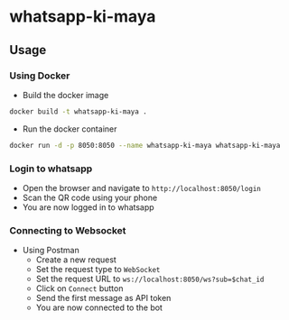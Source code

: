 # whatsapp-ki-maya

## Usage
### Using Docker
- Build the docker image
```bash
docker build -t whatsapp-ki-maya .
```
- Run the docker container
```bash
docker run -d -p 8050:8050 --name whatsapp-ki-maya whatsapp-ki-maya
```

### Login to whatsapp
- Open the browser and navigate to `http://localhost:8050/login`
- Scan the QR code using your phone
- You are now logged in to whatsapp

### Connecting to Websocket
- Using Postman
  - Create a new request
  - Set the request type to `WebSocket`
  - Set the request URL to `ws://localhost:8050/ws?sub=$chat_id`
  - Click on `Connect` button
  - Send the first message as API token
  - You are now connected to the bot